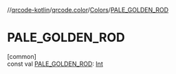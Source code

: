 //[qrcode-kotlin](../../../index.md)/[qrcode.color](../index.md)/[Colors](index.md)/[PALE_GOLDEN_ROD](-p-a-l-e_-g-o-l-d-e-n_-r-o-d.md)

# PALE_GOLDEN_ROD

[common]\
const val [PALE_GOLDEN_ROD](-p-a-l-e_-g-o-l-d-e-n_-r-o-d.md): [Int](https://kotlinlang.org/api/latest/jvm/stdlib/kotlin/-int/index.html)
